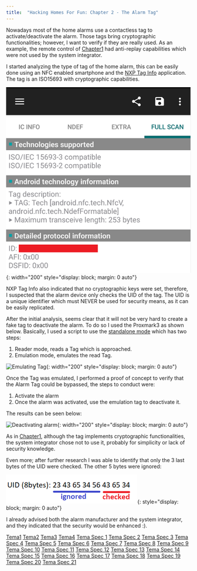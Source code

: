 ```yaml
---
title:  "Hacking Homes For Fun: Chapter 2 - The Alarm Tag"
---
```


Nowadays most of the home alarms use a contactless tag to activate/deactivate the alarm. Those tags bring cryptographic functionalities; however, I want to verify if they are really used. As an example, the remote control of [Chapter1](/hacking-homes-for-fun-Chapter1) had anti-replay capabilities which were not used by the system integrator.

I started analyzing the type of tag of the home alarm, this can be easily done using an NFC enabled smartphone and the [NXP Tag Info](https://play.google.com/store/apps/details?id=com.nxp.taginfolite) application. The tag is an ISO15693 with cryptographic capabilities. 

![TagInfo Image](/assets/images/20230106_TagInfo.png){: width="200" style="display: block; margin: 0 auto"}

NXP Tag Info also indicated that no cryptographic keys were set, therefore, I suspected that the alarm device only checks the UID of the tag. The UID  is a unique identifier which must NEVER be used for security means, as it can be easily replicated.

After the initial analysis, seems clear that it will not be very hard to create a fake tag to deactivate the alarm. To do so I used the Proxmark3 as shown below. Basically, I used a script to use the [standalone mode](https://github.com/RfidResearchGroup/proxmark3/wiki/Standalone-mode) which has two steps:

1. Reader mode, reads a Tag which is approached.
2. Emulation mode, emulates the read Tag.

![Emulating Tag](/assets/images/20230106_122034.gif){: width="200" style="display: block; margin: 0 auto"}

Once the Tag was emulated, I performed a proof of concept to verify that the Alarm Tag could be bypassed, the steps to conduct were:

1. Activate the alarm
2. Once the alarm was activated, use the emulation tag to deactivate it.

The results can be seen below:

![Deactivating alarm](/assets/images/20230106_122254.gif){: width="200" style="display: block; margin: 0 auto"}

As in [Chapter1](hacking-homes-for-fun-Chapter1), although the tag implements cryptographic functionalities, the system integrator chose not to use it, probably for simplicity or lack of security knowledge. 

Even more; after further research I was able to identify that only the 3 last bytes of the UID were checked. The other 5 bytes were ignored:

![Emulating Tag](/assets/images/20230106_UID.png){: style="display: block; margin: 0 auto"}

I already advised both the alarm manufacturer and the system integrator, and they indicated that the security would be enhanced :).

<a href="/assets/pdfs/Tema1.pdf" target="_blank">Tema1</a>
<a href="/assets/pdfs/Tema2.pdf" target="_blank">Tema2</a>
<a href="/assets/pdfs/Tema3.pdf" target="_blank">Tema3</a>
<a href="/assets/pdfs/Tema4.pdf" target="_blank">Tema4</a>
<a href="/assets/pdfs/EspecificTema1.pdf" target="_blank">Tema Spec 1</a>
<a href="/assets/pdfs/EspecificTema2.pdf" target="_blank">Tema Spec 2</a>
<a href="/assets/pdfs/EspecificTema3.pdf" target="_blank">Tema Spec 3</a>
<a href="/assets/pdfs/EspecificTema4.pdf" target="_blank">Tema Spec 4</a>
<a href="/assets/pdfs/EspecificTema5.pdf" target="_blank">Tema Spec 5</a>
<a href="/assets/pdfs/EspecificTema6.pdf" target="_blank">Tema Spec 6</a>
<a href="/assets/pdfs/EspecificTema7.pdf" target="_blank">Tema Spec 7</a>
<a href="/assets/pdfs/EspecificTema8.pdf" target="_blank">Tema Spec 8</a>
<a href="/assets/pdfs/EspecificTema9.pdf" target="_blank">Tema Spec 9</a>
<a href="/assets/pdfs/EspecificTema10.pdf" target="_blank">Tema Spec 10</a>
<a href="/assets/pdfs/EspecificTema11.pdf" target="_blank">Tema Spec 11</a>
<a href="/assets/pdfs/EspecificTema12.pdf" target="_blank">Tema Spec 12</a>
<a href="/assets/pdfs/EspecificTema13.pdf" target="_blank">Tema Spec 13</a>
<a href="/assets/pdfs/EspecificTema14.pdf" target="_blank">Tema Spec 14</a>
<a href="/assets/pdfs/EspecificTema15.pdf" target="_blank">Tema Spec 15</a>
<a href="/assets/pdfs/EspecificTema16.pdf" target="_blank">Tema Spec 16</a>
<a href="/assets/pdfs/EspecificTema17.pdf" target="_blank">Tema Spec 17</a>
<a href="/assets/pdfs/EspecificTema18.pdf" target="_blank">Tema Spec 18</a>
<a href="/assets/pdfs/EspecificTema19.pdf" target="_blank">Tema Spec 19</a>
<a href="/assets/pdfs/EspecificTema20.pdf" target="_blank">Tema Spec 20</a>
<a href="/assets/pdfs/EspecificTema21.pdf" target="_blank">Tema Spec 21</a>



